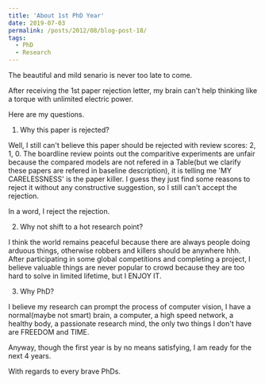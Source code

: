 ```yaml
---
title: 'About 1st PhD Year'
date: 2019-07-03
permalink: /posts/2012/08/blog-post-18/
tags:
  - PhD
  - Research
---
```


The beautiful and mild senario is never too late to come.


After receiving the 1st paper rejection letter, my brain can't help thinking like a torque with unlimited electric power.

Here are my questions.

1. Why this paper is rejected?

  Well, I still can't believe this paper should be rejected with review scores: 2, 1, 0. The boardline review points out the comparitive experiments are unfair because the compared models are not refered in a Table(but we clarify these papers are refered in baseline description), it is telling me 'MY CARELESSNESS' is the paper killer. I guess they just find some reasons to reject it without any constructive suggestion, so I still can't accept the rejection.
  
  In a word, I reject the rejection.
  
2. Why not shift to a hot research point?

  I think the world remains peaceful because there are always people doing arduous things, otherwise robbers and killers should be anywhere hhh. After participating in some global competitions and completing a project, I believe valuable things are never popular to crowd because they are too hard to solve in limited lifetime, but I ENJOY IT.

3. Why PhD?

  I believe my research can prompt the process of computer vision, I have a normal(maybe not smart) brain, a computer, a high speed network, a healthy body, a passionate research mind, the only two things I don't have are FREEDOM and TIME. 
  
  Anyway, though the first year is by no means satisfying, I am ready for the next 4 years.
  
  
With regards to every brave PhDs.
